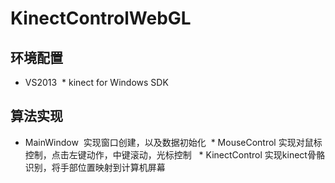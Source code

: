  KinectControlWebGL
======================
环境配置
---------------------- 
 * VS2013
  * kinect for Windows SDK

算法实现
-----------------------
 * MainWindow  实现窗口创建，以及数据初始化
  * MouseControl 实现对鼠标控制，点击左键动作，中键滚动，光标控制
   * KinectControl 实现kinect骨骼识别，将手部位置映射到计算机屏幕
   
